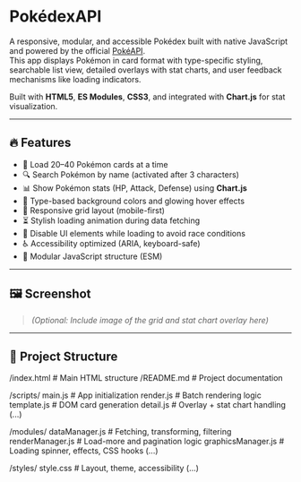 # PokédexAPI

A responsive, modular, and accessible Pokédex built with native JavaScript and powered by the official [PokéAPI](https://pokeapi.co/).  
This app displays Pokémon in card format with type-specific styling, searchable list view, detailed overlays with stat charts, and user feedback mechanisms like loading indicators.

Built with **HTML5**, **ES Modules**, **CSS3**, and integrated with **Chart.js** for stat visualization.

---

## 🔥 Features

- 🔁 Load 20–40 Pokémon cards at a time
- 🔍 Search Pokémon by name (activated after 3 characters)
- 📊 Show Pokémon stats (HP, Attack, Defense) using **Chart.js**
- 🎨 Type-based background colors and glowing hover effects
- 📱 Responsive grid layout (mobile-first)
- ⏳ Stylish loading animation during data fetching
- 🚫 Disable UI elements while loading to avoid race conditions
- ♿ Accessibility optimized (ARIA, keyboard-safe)
- 🧩 Modular JavaScript structure (ESM)

---

## 🖼️ Screenshot

> *(Optional: Include image of the grid and stat chart overlay here)*

---

## 📁 Project Structure

/index.html             # Main HTML structure
/README.md              # Project documentation

/scripts/
main.js               # App initialization
render.js             # Batch rendering logic
template.js           # DOM card generation
detail.js             # Overlay + stat chart handling
(...)

/modules/
dataManager.js        # Fetching, transforming, filtering
renderManager.js      # Load-more and pagination logic
graphicsManager.js    # Loading spinner, effects, CSS hooks
(...)

/styles/
style.css             # Layout, theme, accessibility
(...)

